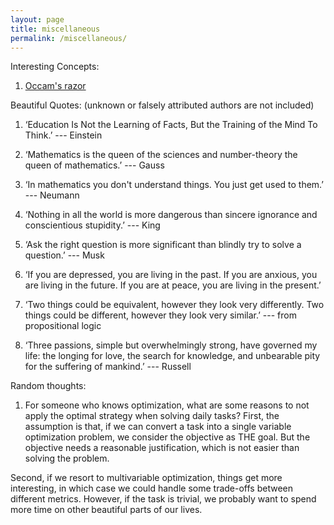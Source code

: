 ```yaml
---
layout: page
title: miscellaneous
permalink: /miscellaneous/
---
```


Interesting Concepts:

1. [Occam's razor](https://en.wikipedia.org/wiki/Occam%27s_razor)


Beautiful Quotes: (unknown or falsely attributed authors are not included)

1. ‘Education Is Not the Learning of Facts, But the Training of the Mind To Think.’ ---  Einstein

2. ‘Mathematics is the queen of the sciences and number-theory the queen of mathematics.’ --- Gauss

3. ‘In mathematics you don't understand things. You just get used to them.’ --- Neumann

4. ‘Nothing in all the world is more dangerous than sincere ignorance and conscientious stupidity.’ --- King 

5. ‘Ask the right question is more significant than blindly try to solve a question.’ --- Musk

6. ‘If you are depressed, you are living in the past. If you are anxious, you are living in the future. If you are at peace, you are living in the present.’

7. ‘Two things could be equivalent, however they look very differently. Two things could be different, however they look very similar.’ --- from propositional logic

8. ‘Three passions, simple but overwhelmingly strong, have governed my life: the longing for love, the search for knowledge, and unbearable pity for the suffering of mankind.’ --- Russell

Random thoughts:

1. For someone who knows optimization, what are some reasons to not apply the optimal strategy when solving daily tasks? First, the assumption is that, if we can convert a task into a single variable optimization problem, we consider the objective as THE goal. But the objective needs a reasonable justification, which is not easier than solving the problem.

Second, if we resort to multivariable optimization, things get more interesting, in which case we could handle some trade-offs between different metrics. However, if the task is trivial, we probably want to spend more time on other beautiful parts of our lives. 


